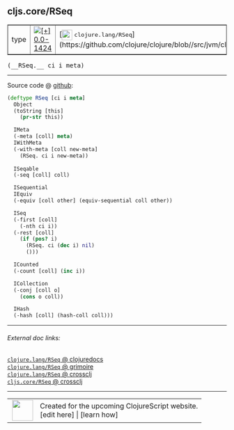 ## cljs.core/RSeq



 <table border="1">
<tr>
<td>type</td>
<td><a href="https://github.com/cljsinfo/cljs-api-docs/tree/0.0-1424"><img valign="middle" alt="[+] 0.0-1424" title="Added in 0.0-1424" src="https://img.shields.io/badge/+-0.0--1424-lightgrey.svg"></a> </td>
<td>
[<img height="24px" valign="middle" src="http://i.imgur.com/1GjPKvB.png"> <samp>clojure.lang/RSeq</samp>](https://github.com/clojure/clojure/blob//src/jvm/clojure/lang/APersistentVector.java)
</td>
</tr>
</table>


 <samp>
(__RSeq.__ ci i meta)<br>
</samp>

---







Source code @ [github](https://github.com/clojure/clojurescript/blob/r1443/src/cljs/cljs/core.cljs#L578-L612):

```clj
(deftype RSeq [ci i meta]
  Object
  (toString [this]
    (pr-str this))

  IMeta
  (-meta [coll] meta)
  IWithMeta
  (-with-meta [coll new-meta]
    (RSeq. ci i new-meta))
  
  ISeqable
  (-seq [coll] coll)

  ISequential
  IEquiv
  (-equiv [coll other] (equiv-sequential coll other))

  ISeq
  (-first [coll]
    (-nth ci i))
  (-rest [coll]
    (if (pos? i)
      (RSeq. ci (dec i) nil)
      ()))

  ICounted
  (-count [coll] (inc i))

  ICollection
  (-conj [coll o]
    (cons o coll))

  IHash
  (-hash [coll] (hash-coll coll)))
```

<!--
Repo - tag - source tree - lines:

 <pre>
clojurescript @ r1443
└── src
    └── cljs
        └── cljs
            └── <ins>[core.cljs:578-612](https://github.com/clojure/clojurescript/blob/r1443/src/cljs/cljs/core.cljs#L578-L612)</ins>
</pre>

-->

---



###### External doc links:

[`clojure.lang/RSeq` @ clojuredocs](http://clojuredocs.org/clojure.lang/RSeq)<br>
[`clojure.lang/RSeq` @ grimoire](http://conj.io/store/v1/org.clojure/clojure/1.7.0-beta3/clj/clojure.lang/RSeq/)<br>
[`clojure.lang/RSeq` @ crossclj](http://crossclj.info/fun/clojure.lang/RSeq.html)<br>
[`cljs.core/RSeq` @ crossclj](http://crossclj.info/fun/cljs.core.cljs/RSeq.html)<br>

---

 <table>
<tr><td>
<img valign="middle" align="right" width="48px" src="http://i.imgur.com/Hi20huC.png">
</td><td>
Created for the upcoming ClojureScript website.<br>
[edit here] | [learn how]
</td></tr></table>

[edit here]:https://github.com/cljsinfo/cljs-api-docs/blob/master/cljsdoc/cljs.core/RSeq.cljsdoc
[learn how]:https://github.com/cljsinfo/cljs-api-docs/wiki/cljsdoc-files

<!--

This information was too distracting to show to readers, but I'll leave it
commented here since it is helpful to:

- pretty-print the data used to generate this document
- and show how to retrieve that data



The API data for this symbol:

```clj
{:ns "cljs.core",
 :name "RSeq",
 :signature ["[ci i meta]"],
 :history [["+" "0.0-1424"]],
 :type "type",
 :full-name-encode "cljs.core/RSeq",
 :source {:code "(deftype RSeq [ci i meta]\n  Object\n  (toString [this]\n    (pr-str this))\n\n  IMeta\n  (-meta [coll] meta)\n  IWithMeta\n  (-with-meta [coll new-meta]\n    (RSeq. ci i new-meta))\n  \n  ISeqable\n  (-seq [coll] coll)\n\n  ISequential\n  IEquiv\n  (-equiv [coll other] (equiv-sequential coll other))\n\n  ISeq\n  (-first [coll]\n    (-nth ci i))\n  (-rest [coll]\n    (if (pos? i)\n      (RSeq. ci (dec i) nil)\n      ()))\n\n  ICounted\n  (-count [coll] (inc i))\n\n  ICollection\n  (-conj [coll o]\n    (cons o coll))\n\n  IHash\n  (-hash [coll] (hash-coll coll)))",
          :title "Source code",
          :repo "clojurescript",
          :tag "r1443",
          :filename "src/cljs/cljs/core.cljs",
          :lines [578 612]},
 :full-name "cljs.core/RSeq",
 :clj-symbol "clojure.lang/RSeq"}

```

Retrieve the API data for this symbol:

```clj
;; from Clojure REPL
(require '[clojure.edn :as edn])
(-> (slurp "https://raw.githubusercontent.com/cljsinfo/cljs-api-docs/catalog/cljs-api.edn")
    (edn/read-string)
    (get-in [:symbols "cljs.core/RSeq"]))
```

-->
